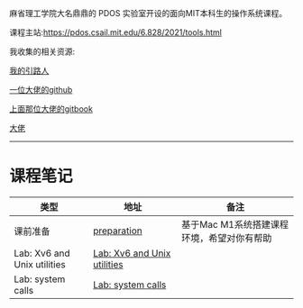 麻省理工学院大名鼎鼎的 PDOS 实验室开设的面向MIT本科生的操作系统课程。

课程主站:https://pdos.csail.mit.edu/6.828/2021/tools.html

我收集的相关资源:

[我的引路人](https://0xffff.one/d/1085-mit6-s081-operating-system-engineering-cao-zuo-xi-tong-she-ji-ke-cheng-jie-shao)

[一位大佬的github](https://github.com/huihongxiao/MIT6.S081)

[上面那位大佬的gitbook](https://mit-public-courses-cn-translatio.gitbook.io/mit6-s081/)

[大佬](https://www.cnblogs.com/weijunji/tag/XV6/)

----

# 课程笔记

| 类型                        | 地址                                                         | 备注                                       |
| --------------------------- | ------------------------------------------------------------ | ------------------------------------------ |
| 课前准备                    | [preparation](https://github.com/Yefangbiao/MIT6.s081-xv6-labs-2021/blob/master/note/preparation.md) | 基于Mac M1系统搭建课程环境，希望对你有帮助 |
| Lab: Xv6 and Unix utilities | [Lab: Xv6 and Unix utilities](https://github.com/Yefangbiao/MIT6.s081-xv6-labs-2021/blob/master/note/Lab:%20Xv6%20and%20Unix%20utilities.md) |                                            |
| Lab: system calls           | [Lab: system calls](https://github.com/Yefangbiao/MIT6.s081-xv6-labs-2021/blob/master/note/Lab:%20system%20calls.md) |                                            |

